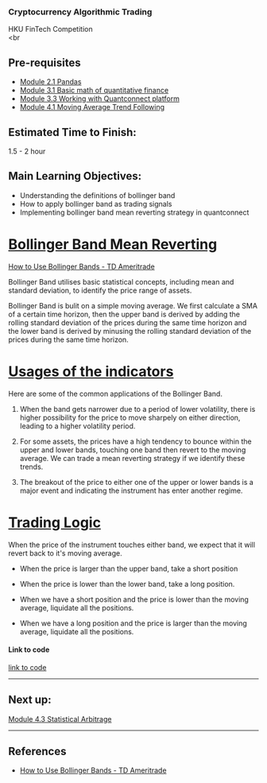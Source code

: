 ### Cryptocurrency Algorithmic Trading
HKU FinTech Competition
<br><br

## Pre-requisites
- [Module 2.1 Pandas](https://github.com/TonyTang1997/hku-crypto-algo-trading-research/blob/main/tutorials/Module%202%20-%20Data%20Science%20and%20Machine%20Learning/Module%202.1%20Pandas.md)
- [Module 3.1 Basic math of quantitative finance](https://github.com/TonyTang1997/hku-crypto-algo-trading-research/tree/main/tutorials/Module%203%20-%20Quantitative%20Finance)
- [Module 3.3 Working with Quantconnect platform](https://github.com/TonyTang1997/hku-crypto-algo-trading-research/tree/main/tutorials/Module%203%20-%20Quantitative%20Finance)
- [Module 4.1 Moving Average Trend Following](<./Module 4.1 Moving Average Trend Following.md>)

## Estimated Time to Finish:
1.5 - 2 hour

## Main Learning Objectives:
- Understanding the definitions of bollinger band
- How to apply bollinger band as trading signals
- Implementing bollinger band mean reverting strategy in quantconnect


# <ins> Bollinger Band Mean Reverting <ins/>

[How to Use Bollinger Bands - TD Ameritrade](https://www.youtube.com/watch?v=AWN-jpnRwJg)

Bollinger Band utilises basic statistical concepts, including mean and standard deviation, to identify the price range of assets.   

Bollinger Band is bulit on a simple moving average. We first calculate a SMA of a certain time horizon, then the upper band is derived by adding the rolling standard deviation of the prices during the same time horizon and the lower band is derived by minusing the rolling standard deviation of the prices during the same time horizon.


# <ins> Usages of the indicators <ins/>

Here are some of the common applications of the Bollinger Band.

1. When the band gets narrower due to a period of lower volatility, there is higher possibility for the price to move sharpely on either direction, leading to a higher volatility period.

2. For some assets, the prices have a high tendency to bounce within the upper and lower bands, touching one band then revert to the moving average. We can trade a mean reverting strategy if we identify these trends.

3. The breakout of the price to either one of the upper or lower bands is a major event and indicating the instrument has enter another regime.

# <ins> Trading Logic <ins/>

When the price of the instrument touches either band, we expect that it will revert back to it's moving average.

- When the price is larger than the upper band, take a short position

- When the price is lower than the lower band, take a long position.

- When we have a short position and the price is lower than the moving average, liquidate all the positions.

- When we have a long position and the price is larger than the moving average, liquidate all the positions.

#### Link to code
[link to code](https://github.com/TonyTang1997/hku-crypto-algo-trading-research/blob/main/algos/bband.py)

---
## Next up:

[Module 4.3 Statistical Arbitrage](<./Module 4.3 Statistical Arbitrage.md>)

---

## References
  - [How to Use Bollinger Bands - TD Ameritrade](https://www.youtube.com/watch?v=AWN-jpnRwJg)
